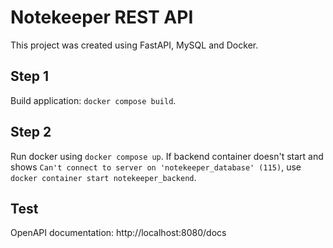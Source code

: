 # Notekeeper REST API

This project was created using FastAPI, MySQL and Docker.

## Step 1

Build application: `docker compose build`.

## Step 2

Run docker using `docker compose up`. If backend container doesn't start and shows `Can't connect to server on 'notekeeper_database' (115)`, use `docker container start notekeeper_backend`.

## Test

OpenAPI documentation: http://localhost:8080/docs 

